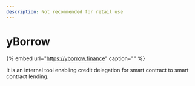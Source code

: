 ```yaml
---
description: Not recommended for retail use
---
```


# yBorrow

{% embed url="https://yborrow.finance" caption="" %}

It is an internal tool enabling credit delegation for smart contract to smart contract lending.